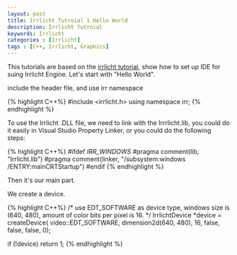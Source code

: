 ```yaml
---
layout: post
title: Irrlicht Tutroial 1 Hello World
description: Irrlicht Tutroial
keywords: Irrlicht
categories : [Irrlicht]
tags : [C++, Irrlicht, Graphics]
---
```


This tutorials are based on the [irrlicht tutorial](http://irrlicht.sourceforge.net/docu), show how to set up IDE for suing Irrlicht Engine. Let's start with "Hello World".

include the header file, and use irr namespace

{% highlight C++%}
#include <irrlicht.h>
using namespace irr;
{% endhighlight %}

To use the Irrlicht .DLL file, we need to link with the Irrrlicht.lib, you could do it easily in Visual Studio Property Linker, or you could do the following steps:

{% highlight C++%}
#ifdef _IRR_WINDOWS_
#pragma comment(lib, "Irrlicht.lib")
#pragma comment(linker, "/subsystem:windows /ENTRY:mainCRTStartup")
#endif
{% endhighlight %}

Then it's our main part.

We create a device.

{% highlight C++%}
/* use EDT_SOFTWARE as device type, windows size is (640, 480), amount of color bits per pixel is 16. */
IrrlichtDevice *device =
        createDevice( video::EDT_SOFTWARE, dimension2d<u32>(640, 480), 16,
            false, false, false, 0);

if (!device)
        return 1;
{% endhighlight %}



